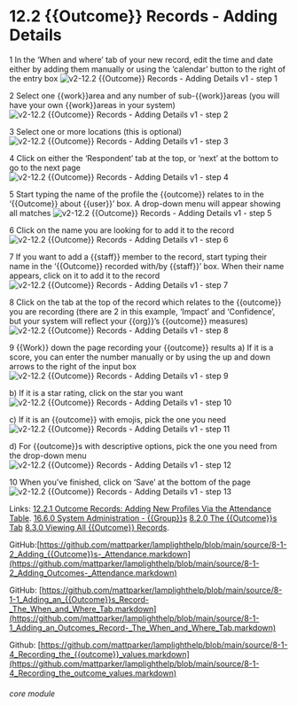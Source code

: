# 12.2 {{Outcome}} Records - Adding Details

1 In the ‘When and where’ tab of your new record, edit the time and date either by adding them manually or using the ‘calendar’ button to the right of the entry box
![v2-12.2 {{Outcome}} Records - Adding Details v1 - step 1](v2-12.2_Outcome_Records_-_Adding_Details_v1_im_1.png)

2 Select one {{work}}area and any number of sub-{{work}}areas (you will have your own {{work}}areas in your system)
![v2-12.2 {{Outcome}} Records - Adding Details v1 - step 2](v2-12.2_Outcome_Records_-_Adding_Details_v1_im_2.png)

3  Select one or more locations (this is optional)
![v2-12.2 {{Outcome}} Records - Adding Details v1 - step 3](v2-12.2_Outcome_Records_-_Adding_Details_v1_im_3.png)

4 Click on either the ‘Respondent’ tab at the top, or ‘next’ at the bottom to go to the next page
![v2-12.2 {{Outcome}} Records - Adding Details v1 - step 4](v2-12.2_Outcome_Records_-_Adding_Details_v1_im_4.png)

5 Start typing the name of the profile the {{outcome}} relates to in the ‘{{Outcome}} about {{user}}’ box. A drop-down menu will appear showing all matches
![v2-12.2 {{Outcome}} Records - Adding Details v1 - step 5](v2-12.2_Outcome_Records_-_Adding_Details_v1_im_5.png)

6 Click on the name you are looking for to add it to the record
![v2-12.2 {{Outcome}} Records - Adding Details v1 - step 6](v2-12.2_Outcome_Records_-_Adding_Details_v1_im_6.png)

7 If you want to add a {{staff}} member to the record, start typing their name in the ‘{{Outcome}} recorded with/by {{staff}}’ box. When their name appears, click on it to add it to the record
![v2-12.2 {{Outcome}} Records - Adding Details v1 - step 7](v2-12.2_Outcome_Records_-_Adding_Details_v1_im_7.png)

8 Click on the tab at the top of the record which relates to the {{outcome}} you are recording (there are 2 in this example, ‘Impact’ and ‘Confidence’, but your system will reflect your {{org}}’s {{outcome}} measures)
![v2-12.2 {{Outcome}} Records - Adding Details v1 - step 8](v2-12.2_Outcome_Records_-_Adding_Details_v1_im_8.png)

9 {{Work}} down the page recording your {{outcome}} results
a) If it is a score, you can enter the number manually or by using the up and down arrows to the right of the input box
![v2-12.2 {{Outcome}} Records - Adding Details v1 - step 9](v2-12.2_Outcome_Records_-_Adding_Details_v1_im_9.png)

b) If it is a star rating, click on the star you want
![v2-12.2 {{Outcome}} Records - Adding Details v1 - step 10](v2-12.2_Outcome_Records_-_Adding_Details_v1_im_10.png)

c) If it is an {{outcome}} with emojis, pick the one you need
![v2-12.2 {{Outcome}} Records - Adding Details v1 - step 11](v2-12.2_Outcome_Records_-_Adding_Details_v1_im_11.png)

d) For {{outcome}}s with descriptive options, pick the one you need from the drop-down menu
![v2-12.2 {{Outcome}} Records - Adding Details v1 - step 12](v2-12.2_Outcome_Records_-_Adding_Details_v1_im_12.png)

10 When you’ve finished, click on ‘Save’ at the bottom of the page
![v2-12.2 {{Outcome}} Records - Adding Details v1 - step 13](v2-12.2_Outcome_Records_-_Adding_Details_v1_im_13.png)

Links:
[12.2.1 Outcome Records: Adding New Profiles Via the Attendance Table](/help/index/p/12.2.1).
[16.6.0 System Administration - {{Group}}s](https://lamplight.online/en/help/index/p/16.6.0)
[8.2.0 The {{Outcome}}s Tab](https://lamplight.online/en/help/index/p/8.2.0)
[8.3.0 Viewing All {{Outcome}} Records](https://lamplight.online/en/help/index/p/8.3.0).

GitHub:[https://github.com/mattparker/lamplighthelp/blob/main/source/8-1-2_Adding_{{Outcome}}s-_Attendance.markdown](https://github.com/mattparker/lamplighthelp/blob/main/source/8-1-2_Adding_Outcomes-_Attendance.markdown)

GitHub: [https://github.com/mattparker/lamplighthelp/blob/main/source/8-1-1_Adding_an_{{Outcome}}s_Record-_The_When_and_Where_Tab.markdown](https://github.com/mattparker/lamplighthelp/blob/main/source/8-1-1_Adding_an_Outcomes_Record-_The_When_and_Where_Tab.markdown)

Github: [https://github.com/mattparker/lamplighthelp/blob/main/source/8-1-4_Recording_the_{{outcome}}_values.markdown](https://github.com/mattparker/lamplighthelp/blob/main/source/8-1-4_Recording_the_outcome_values.markdown)


###### core module